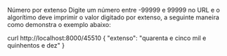 Número por extenso
Digite um número entre -99999 e 99999 no URL e o algorítimo deve imprimir o valor digitado por extenso, a seguinte maneira como demonstra o exemplo abaixo:

curl http://localhost:8000/45510
{ "extenso": "quarenta e cinco mil e quinhentos e dez" }

